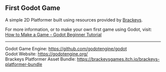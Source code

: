 ## First Godot Game

A simple 2D Platformer built using resources provided by [Brackeys](https://brackeys.com/).

For more information, or to make your own first game using Godot, visit:
[How to Make a Game - Godot Beginner Tutorial](https://www.youtube.com/watch?v=LOhfqjmasi0)
___
Godot Game Engine: https://github.com/godotengine/godot<br>
Godot Website: https://godotengine.org/<br>
Brackeys Platformer Asset Bundle: https://brackeysgames.itch.io/brackeys-platformer-bundle